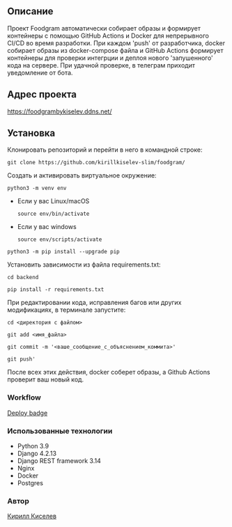 ## Описание

Проект Foodgram автоматически собирает образы и формирует контейнеры с помощью GitHub Actions и Docker для
непрерывного CI/CD во время разработки. При каждом 'push' от разработчика, docker собирает образы из 
docker-compose файла и GitHub Actions формирует контейнеры для проверки интегрции и деплоя 
нового 'запушенного' кода на сервере. При удачной проверке, в телеграм приходит уведомление от бота.

## Адрес проекта

https://foodgrambykiselev.ddns.net/

## Установка

Клонировать репозиторий и перейти в него в командной строке:

```
git clone https://github.com/kirillkiselev-slim/foodgram/
```

Cоздать и активировать виртуальное окружение:

```
python3 -m venv env
```

* Если у вас Linux/macOS

    ```
    source env/bin/activate
    ```

* Если у вас windows

    ```
    source env/scripts/activate
    ```

```
python3 -m pip install --upgrade pip
```

Установить зависимости из файла requirements.txt:

```
cd backend
```

```
pip install -r requirements.txt
```
При редактировании кода, исправления багов или других модификациях, в терминале запустите:
```
cd <директория с файлом>
```

```
git add <имя_файла>
```

```
git commit -m '<ваше_сообщение_с_объяснением_коммита>'
```

```
git push'
```

После всех этих действия, docker соберет образы, а Github Actions проверит ваш новый код.

### Workflow

[Deploy badge](https://github.com/kirillkiselev-slim/foodgram/actions/workflows/main.yml/badge.svg)


### Использованные технологии

* Python 3.9
* Django 4.2.13
* Django REST framework 3.14 
* Nginx 
* Docker 
* Postgres

### Автор

[Кирилл Киселев](https://github.com/kirillkiselev-slim)

